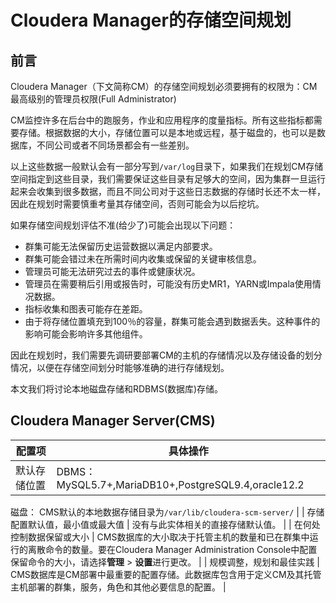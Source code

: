 # Cloudera Manager的存储空间规划

## 前言

Cloudera Manager（下文简称CM）的存储空间规划必须要拥有的权限为：CM最高级别的管理员权限(Full Administrator)

CM监控许多在后台中的跑服务，作业和应用程序的度量指标。所有这些指标都需要存储。根据数据的大小，存储位置可以是本地或远程，基于磁盘的，也可以是数据库，不同公司或者不同场景都会有一些差别。

以上这些数据一般默认会有一部分写到`/var/log`目录下，如果我们在规划CM存储空间指定到这些目录，我们需要保证这些目录有足够大的空间，因为集群一旦运行起来会收集到很多数据，而且不同公司对于这些日志数据的存储时长还不太一样，因此在规划时需要慎重考量其存储空间，否则可能会为以后挖坑。

如果存储空间规划评估不准(给少了)可能会出现以下问题：

- 群集可能无法保留历史运营数据以满足内部要求。
- 群集可能会错过未在所需时间内收集或保留的关键审核信息。
- 管理员可能无法研究过去的事件或健康状况。
- 管理员在需要稍后引用或报告时，可能没有历史MR1，YARN或Impala使用情况数据。
- 指标收集和图表可能存在差距。
- 由于将存储位置填充到100％的容量，群集可能会遇到数据丢失。这种事件的影响可能会影响许多其他组件。

因此在规划时，我们需要先调研要部署CM的主机的存储情况以及存储设备的划分情况，以便在存储空间划分时能够准确的进行存储规划。

本文我们将讨论本地磁盘存储和RDBMS(数据库)存储。

## Cloudera Manager Server(CMS)

| 配置项                         | 具体操作                                                     |
| ------------------------------ | ------------------------------------------------------------ |
| 默认存储位置                   | DBMS：MySQL5.7+,MariaDB10+,PostgreSQL9.4,oracle12.2
磁盘：
CMS默认的本地数据存储目录为`/var/lib/cloudera-scm-server/` |
| 存储配置默认值，最小值或最大值 | 没有与此实体相关的直接存储默认值。                           |
| 在何处控制数据保留或大小       | CMS数据库的大小取决于托管主机的数量和已在群集中运行的离散命令的数量。要在Cloudera Manager Administration Console中配置保留命令的大小，请选择**管理** > **设置**进行更改。 |
| 规模调整，规划和最佳实践       | CMS数据库是CM部署中最重要的配置存储。此数据库包含用于定义CM及其托管主机部署的群集，服务，角色和其他必要信息的配置。 |

